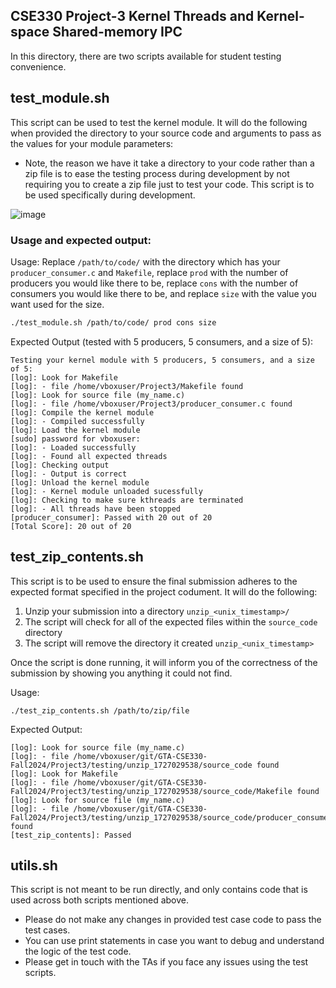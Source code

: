 ## CSE330 Project-3 Kernel Threads and Kernel-space Shared-memory IPC

In this directory, there are two scripts available for student testing convenience.

## test_module.sh

This script can be used to test the kernel module. It will do the following when provided the directory to your source code and arguments to pass as the values for your module parameters:
 - Note, the reason we have it take a directory to your code rather than a zip file is to ease the testing process during development by not requiring you to create a zip file just to test your code. This script is to be used specifically during development.

![image](https://github.com/user-attachments/assets/1f4bade3-61aa-4ec1-a1df-8c8a96710477)


### Usage and expected output:

Usage: Replace `/path/to/code/` with the directory which has your `producer_consumer.c` and `Makefile`, replace `prod` with the number of producers you would like there to be, replace `cons` with the number of consumers you would like there to be, and replace `size` with the value you want used for the size.
```bash
./test_module.sh /path/to/code/ prod cons size
```

Expected Output (tested with 5 producers, 5 consumers, and a size of 5): 
```
Testing your kernel module with 5 producers, 5 consumers, and a size of 5:
[log]: Look for Makefile
[log]: - file /home/vboxuser/Project3/Makefile found
[log]: Look for source file (my_name.c)
[log]: - file /home/vboxuser/Project3/producer_consumer.c found
[log]: Compile the kernel module
[log]: - Compiled successfully
[log]: Load the kernel module
[sudo] password for vboxuser: 
[log]: - Loaded successfully
[log]: - Found all expected threads
[log]: Checking output
[log]: - Output is correct
[log]: Unload the kernel module
[log]: - Kernel module unloaded sucessfully
[log]: Checking to make sure kthreads are terminated
[log]: - All threads have been stopped
[producer_consumer]: Passed with 20 out of 20
[Total Score]: 20 out of 20
```

## test_zip_contents.sh

This script is to be used to ensure the final submission adheres to the expected format specified in the project codument. It will do the following:

1. Unzip your submission into a directory `unzip_<unix_timestamp>/`
2. The script will check for all of the expected files within the `source_code` directory
3. The script will remove the directory it created `unzip_<unix_timestamp>`

Once the script is done running, it will inform you of the correctness of the submission by showing you anything it could not find.

Usage:
```
./test_zip_contents.sh /path/to/zip/file
```

Expected Output:
```
[log]: Look for source file (my_name.c)
[log]: - file /home/vboxuser/git/GTA-CSE330-Fall2024/Project3/testing/unzip_1727029538/source_code found
[log]: Look for Makefile
[log]: - file /home/vboxuser/git/GTA-CSE330-Fall2024/Project3/testing/unzip_1727029538/source_code/Makefile found
[log]: Look for source file (my_name.c)
[log]: - file /home/vboxuser/git/GTA-CSE330-Fall2024/Project3/testing/unzip_1727029538/source_code/producer_consumer.c found
[test_zip_contents]: Passed
```

## utils.sh

This script is not meant to be run directly, and only contains code that is used across both scripts mentioned above.
- Please do not make any changes in provided test case code to pass the test cases.
- You can use print statements in case you want to debug and understand the logic of the test code.
- Please get in touch with the TAs if you face any issues using the test scripts.

